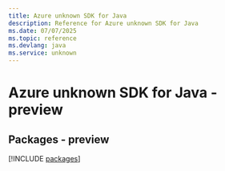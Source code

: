 ```yaml
---
title: Azure unknown SDK for Java
description: Reference for Azure unknown SDK for Java
ms.date: 07/07/2025
ms.topic: reference
ms.devlang: java
ms.service: unknown
---
```

# Azure unknown SDK for Java - preview
## Packages - preview
[!INCLUDE [packages](unknown-index.md)]